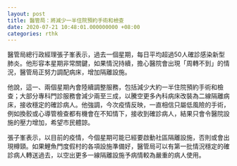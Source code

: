 ```yaml
---
layout: post
title: 醫管局：將減少一半住院預約手術和檢查
date: 2020-07-21 10:48:01.000000000 +08:00
categories: rthk
---
```


醫管局總行政經理張子峯表示，過去一個星期，每日平均超過50人確診感染新型肺炎。他形容本星期非常關鍵，如果情況持續，擔心醫院會出現「周轉不到」的情況，醫管局正努力調配病床，增加隔離設施。

他說，這一、兩個星期內會陸續調整服務，包括減少大約一半住院預約手術和檢查；大部分專科門診服務會減少兩至三成，以騰空更多內科病床改裝為二線隔離病床，接收穩定的確診病人。他強調，今次疫情反映，一直相信只屬低風險的手術，例如換骹或心導管檢查都有機會在不知情下，接收到確診病人，結果只會令醫院設施的壓力增加，希望市民體諒。

張子峯表示，以目前的疫情，今個星期可能已經要啟動社區隔離設施，否則或會出現樽頸。如果鯉魚門度假村的各項設施準備好，醫管局可以有第一批情況穩定的確診病人轉送過去，以空出更多一線隔離設施予病情較為嚴重的病人使用。
